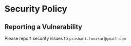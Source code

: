 # Security Policy

## Reporting a Vulnerability

Please report security issues to `prashant.lonikar@gmail.com`
